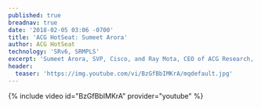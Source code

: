```yaml
---
published: true
breadnav: true
date: '2018-02-05 03:06 -0700'
title: 'ACG HotSeat: Sumeet Arora'
author: ACG HotSeat	
technology: 'SRv6, SRMPLS'
excerpt: 'Sumeet Arora, SVP, Cisco, and Ray Mota, CEO of ACG Research, talk about segment routing and how it leverages the distributed intelligence of the network and centralized optimization to enable applications.'
header:
  teaser: 'https://img.youtube.com/vi/BzGfBbIMKrA/mqdefault.jpg'
---    
```

       
{% include video id="BzGfBbIMKrA" provider="youtube" %}
